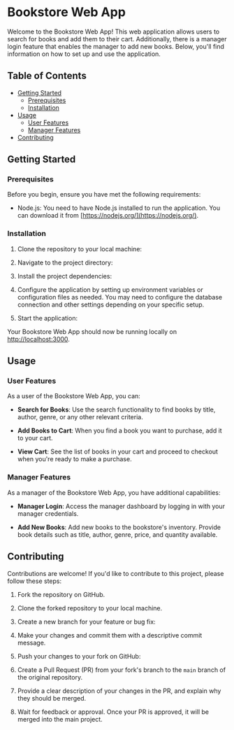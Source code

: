 # Bookstore Web App

Welcome to the Bookstore Web App! This web application allows users to search for books and add them to their cart. Additionally, there is a manager login feature that enables the manager to add new books. Below, you'll find information on how to set up and use the application.

## Table of Contents

- [Getting Started](#getting-started)
  - [Prerequisites](#prerequisites)
  - [Installation](#installation)
- [Usage](#usage)
  - [User Features](#user-features)
  - [Manager Features](#manager-features)
- [Contributing](#contributing)

## Getting Started

### Prerequisites

Before you begin, ensure you have met the following requirements:

- Node.js: You need to have Node.js installed to run the application. You can download it from [https://nodejs.org/](https://nodejs.org/).

### Installation

1. Clone the repository to your local machine:

2. Navigate to the project directory:

3. Install the project dependencies:

4. Configure the application by setting up environment variables or configuration files as needed. You may need to configure the database connection and other settings depending on your specific setup.

5. Start the application:

Your Bookstore Web App should now be running locally on [http://localhost:3000](http://localhost:3000).

## Usage

### User Features

As a user of the Bookstore Web App, you can:

- **Search for Books**: Use the search functionality to find books by title, author, genre, or any other relevant criteria.

- **Add Books to Cart**: When you find a book you want to purchase, add it to your cart.

- **View Cart**: See the list of books in your cart and proceed to checkout when you're ready to make a purchase.

### Manager Features

As a manager of the Bookstore Web App, you have additional capabilities:

- **Manager Login**: Access the manager dashboard by logging in with your manager credentials.

- **Add New Books**: Add new books to the bookstore's inventory. Provide book details such as title, author, genre, price, and quantity available.

## Contributing

Contributions are welcome! If you'd like to contribute to this project, please follow these steps:

1. Fork the repository on GitHub.

2. Clone the forked repository to your local machine.

3. Create a new branch for your feature or bug fix:

4. Make your changes and commit them with a descriptive commit message.

5. Push your changes to your fork on GitHub:

6. Create a Pull Request (PR) from your fork's branch to the `main` branch of the original repository.

7. Provide a clear description of your changes in the PR, and explain why they should be merged.

8. Wait for feedback or approval. Once your PR is approved, it will be merged into the main project.

